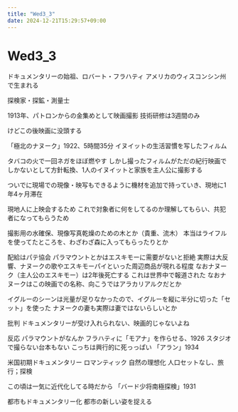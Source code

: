 ```yaml
---
title: "Wed3_3"
date: 2024-12-21T15:29:57+09:00
---
```

# Wed3_3
ドキュメンタリーの始祖、ロバート・フラハティ
アメリカのウィスコンシン州で生まれる

探検家・探鉱・測量士

1913年、パトロンからの金集めとして映画撮影
技術研修は3週間のみ

けどこの後映画に没頭する

「極北のナヌーク」1922、5時間35分
イヌイットの生活習慣を写したフィルム

タバコの火で一回ネガをほぼ燃やす
しかし撮ったフィルムがただの紀行映画でしかないとして方針転換、1人のイヌイットと家族を主人公に撮影する

ついでに現場での現像・映写もできるように機材を追加で持っていき、現地に1年4ヶ月滞在

現地人に上映会するため
これで対象者に何をしてるのか理解してもらい、共犯者になってもらうため

撮影用の水確保、現像写真乾燥のための木とか（貴重、流木）
本当はライフルを使ってたところを、わざわざ森に入ってもらったりとか

配給はパテ協会
パラマウントとかはエスキモーに需要がないと拒絶
実際は大反響、ナヌークの歌やエスキモーパイといった周辺商品が現れる程度
なおナヌーク（主人公のエスキモー）は2年後死亡する
これは世界中で報道された
なおナヌークはこの映画での名称、向こうではアラカリアルクだとか

イグルーのシーンは光量が足りなかったので、イグルーを縦に半分に切った「セット」を使った
ナヌークの妻も実際は妻ではないらしいとか

批判
ドキュメンタリーが受け入れられない、映画的じゃないよね

反応
パラマウントがなんか
フラハティに「モアナ」を作らせる、1926
スタジオで撮らない台本もない
こっちは興行的に死っっぱい
「アラン」1934

米国初期ドキュメンタリー
ロマンティック
自然の理想化
人口セットなし、旅行；探検

この頃は一気に近代化してる時だから
「バード少将南極探検」1931

都市もドキュメンタリー化
都市の新しい姿を捉える

